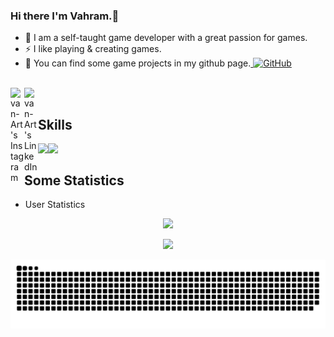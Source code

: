 ### Hi there I'm Vahram.👋
- 🌱 I am a self-taught game developer with a great passion for games.
- ⚡ I like playing & creating games.
- 💬 You can find some game projects in my github page.<picture><a href="https://github.com/van-Art">
      <source media="(prefers-color-scheme: light)" srcset="https://cdn.simpleicons.org/github/white">
      <img aling="left" alt="GitHub" title="GitHub" width="22" src="https://cdn.simpleicons.org/github">
      </a>
</picture>

</br>

<a href="https://www.instagram.com/van.art98/">
  <img align="left" alt="van-Art's Instagram" width="22px" src="https://raw.githubusercontent.com/hussainweb/hussainweb/main/icons/instagram.png" />
</a>

<a href="www.linkedin.com/in/vahramtorosyan21">
  <img align="left" alt="van-Art's LinkedIn" width="22px" src="https://raw.githubusercontent.com/hussainweb/hussainweb/main/icons/linkedin.png" />
</a>

</br>

<!--
**van-Art/van-Art** is a ✨ _special_ ✨ repository because its `README.md` (this file) appears on your GitHub profile.

Here are some ideas to get you started:

- 🔭 I’m currently working on ...
- 🌱 I’m currently learning ...
- 👯 I’m looking to collaborate on ...
- 🤔 I’m looking for help with ...
- 💬 Ask me about ...
- 📫 How to reach me: ...
- 😄 Pronouns: ...
- ⚡ Fun fact: ...
-->

## Skills

<img align="left" src="https://img.shields.io/badge/Unity-100000?style=for-the-badge&logo=unity&logoColor=white/">
<img align="left" src="https://img.shields.io/badge/C%23-239120?style=for-the-badge&logo=c-sharp&logoColor=white/">

</br>

## Some Statistics

* User Statistics

<p align="center">
  <a href="https://github.com/van-Art">
    <img src="https://github-readme-stats.vercel.app/api?username=van-Art&count_private=true&show_icons=true&theme=radical">
  </a>
</p>

<div align="center">
  <a href="[https://github.com/madebypixel02](https://github.com/van-Art)">
    <img src="https://github-readme-stats.vercel.app/api/top-langs/?username=van-Art&theme=radical">
  </a>
</div>

<p align="center">
  <a href="https://github.com/van-Art">
    <img src="https://raw.githubusercontent.com/Platane/snk/output/github-contribution-grid-snake.svg">
  </a>
</p>
